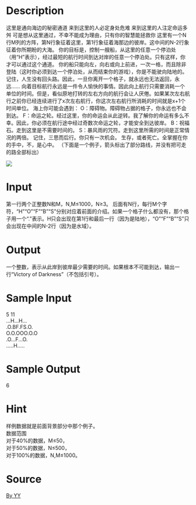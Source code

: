 
# Description

<div class="content">这里是通向海边的秘密通道
来到这里的人必定身处危难
来到这里的人注定命运多舛
可是想从这里通过，不幸不能成为理由，只有你的智慧能拯救你
这里有一个N行M列的方阵，第N行象征着这里，第1行象征着海那边的彼岸。这中间的N-2行象征着你所期盼的大海。
你的目标是，控制一艘船，从这里的任意一个停泊处（用“H”表示），经过最短的航行时间到达对岸的任意一个停泊处。只有这样，你才可以通过这个通道。
你的船只能向左，向右或向上前进，一次一格，而且除非登陆（这时你必须到达一个停泊处，从而结束你的游戏），你是不能驶向陆地的。
记住，人生没有回头路。因此，一旦你离开一个格子，就永远也无法返回，永远……
向着目标航行永远是一件令人愉快的事情。因此向上航行只需要消耗一个单位的时间。但是，看似原地打转的左右方向的航行会让人厌倦。如果某次左右航行之前你已经连续进行了x次左右航行，你这次左右航行所消耗的时间就是x+1个时间单位。
海上你可能会遇到：
O：障碍物。障碍物占据的格子，你永远也不会到达。
F：命运之轮。经过这里，你的命运会从此逆转。我了解你的命运有多么不幸。因此，你必须在航行途中经过奇数次命运之轮，才能安全到达彼岸。
B：祝福石。走到这里是不需要时间的。
S：暴风雨的咒符。走到这里所需的时间是正常情况的两倍。
记住，三思而后行。你只有一次机会。
生存，或者死亡。全掌握在你的手中，不，是心中。
（下面是一个例子，箭头标出了部分路线，并没有把可走的路全部标出）

<img border="0" src="source/bzoj/1481/img/aHR0cHM6Ly9seWRzeS5jb20vSnVkZ2VPbmxpbmUvaW1hZ2VzLzE0ODEuanBn.jpg"/></div>

# Input

<div class="content">第一行两个正整数N和M，N,M≤1000，N≥3。
后面有N行，每行M个字符，“H”“O”“F”“B”“S”分别对应着前面的介绍。如果一个格子什么都没有，那个格子用一个“.”表示。H只会出现在第1行和最后一行（因为是陆地），“O”“F”“B”“S”只会出现在中间的N-2行（因为是水域）。
</div>

# Output

<div class="content">一个整数，表示从此岸到彼岸最少需要的时间。如果根本不可能到达，输出一行“Victory of Darkness”（不包括引号）。
</div>

# Sample Input

<div class="content"><span class="sampledata">5 11<br/>
...H...H...<br/>
.O.BF.FS.O.<br/>
O.O.OOO.O.O<br/>
.O...F...O.<br/>
.....H.....<br/>
</span></div>

# Sample Output

<div class="content"><span class="sampledata">6<br/>
</span></div>

# Hint

<div class="content"><p>样例数据就是前面背景部分中那个例子。<br/>
数据范围<br/>
对于40%的数据，M≤50，<br/>
对于50%的数据，N≤500，<br/>
对于100%的数据，N,M≤1000。<br/>
</p></div>

# Source

<div class="content"><p><a href="problemset.php?search=By YY">By YY</a></p></div>

